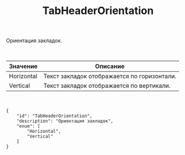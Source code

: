 ﻿---
layout: default
title: TabHeaderOrientation
position: 2
categories: 
tags: 
---

Ориентация закладок.

 

|Значение|Описание|
|--------|--------|
|Horizontal|Текст закладок отображается по горизонтали.|
|Vertical|Текст закладок отображается по вертикали.|

    

```
{
	"id": "TabHeaderOrientation",
	"description": "Ориентация закладок",
	"enum": [
		"Horizontal",
		"Vertical"
	]
}
```

 

 


